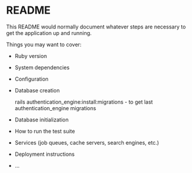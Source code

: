 # README

This README would normally document whatever steps are necessary to get the
application up and running.

Things you may want to cover:

* Ruby version

* System dependencies

* Configuration

* Database creation

    rails authentication_engine:install:migrations - to get last authentication_engine migrations

* Database initialization

* How to run the test suite

* Services (job queues, cache servers, search engines, etc.)

* Deployment instructions

* ...
